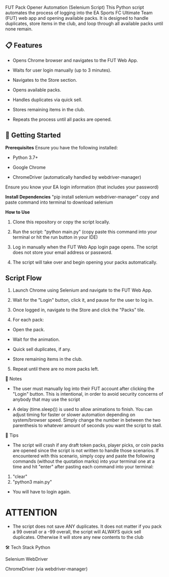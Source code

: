 FUT Pack Opener Automation (Selenium Script)
This Python script automates the process of logging into the EA Sports FC Ultimate Team (FUT) web app and opening available packs. It is designed to handle duplicates, store items in the club, and loop through all available packs until none remain.

## 📋 Features

- Opens Chrome browser and navigates to the FUT Web App.

- Waits for user login manually (up to 3 minutes).

- Navigates to the Store section.

- Opens available packs.

- Handles duplicates via quick sell.

- Stores remaining items in the club.

- Repeats the process until all packs are opened.

## 🚀 Getting Started

**Prerequisites**
Ensure you have the following installed:

- Python 3.7+

- Google Chrome

- ChromeDriver (automatically handled by webdriver-manager)

Ensure you know your EA login information (that includes your password)

**Install Dependencies**
"pip install selenium webdriver-manager"
copy and paste command into terminal to download selenium

**How to Use**

1. Clone this repository or copy the script locally.

2. Run the script: "python main.py" (copy paste this command into your terminal or hit the run button in your IDE)

3. Log in manually when the FUT Web App login page opens. The script does not store your email address or password.

4. The script will take over and begin opening your packs automatically.

## Script Flow

1. Launch Chrome using Selenium and navigate to the FUT Web App.

2. Wait for the "Login" button, click it, and pause for the user to log in.

3. Once logged in, navigate to the Store and click the "Packs" tile.

4. For each pack:

- Open the pack.

- Wait for the animation.

- Quick sell duplicates, if any.

- Store remaining items in the club.

5. Repeat until there are no more packs left.

🛑 Notes

- The user must manually log into their FUT account after clicking the "Login" button. This is intentional, in order to avoid security concerns of anybody that may use the script

- A delay (time.sleep()) is used to allow animations to finish. You can adjust timing for faster or slower automation depending on system/browser speed. Simply change the number in between the two parenthesis to whatever amount of seconds you want the script to stall.

🧠 Tips

- The script will crash if any draft token packs, player picks, or coin packs are opened since the script is not written to handle those scenarios. If encountered with this scenario, simply copy and paste the following commands (without the quotation marks) into your terminal one at a time and hit "enter" after pasting each command into your terminal:

1. "clear"
2. "python3 main.py"

- You will have to login again.

# ATTENTION

- The script does not save ANY duplicates. It does not matter if you pack a 99 overall or a -99 overall, the script will ALWAYS quick sell duplicates. Otherwise it will store any new contents to the club

🛠️ Tech Stack
Python

Selenium WebDriver

ChromeDriver (via webdriver-manager)

